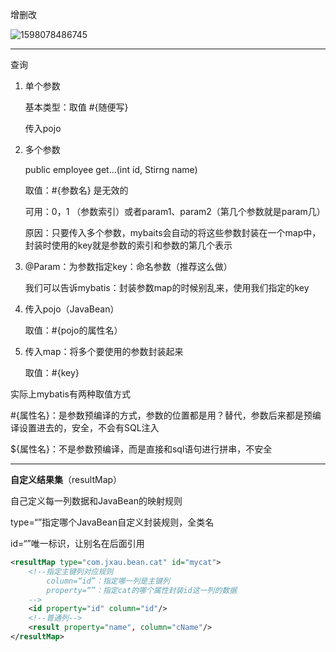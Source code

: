 增删改

![1598078486745](C:\Users\hl2333\AppData\Roaming\Typora\typora-user-images\1598078486745.png)

---

查询

1. 单个参数

   基本类型：取值   #{随便写}

   传入pojo

2. 多个参数

   public employee get...(int id, Stirng name)

   取值：#{参数名} 是无效的

   可用：0，1 （参数索引）或者param1、param2（第几个参数就是param几）

   原因：只要传入多个参数，mybaits会自动的将这些参数封装在一个map中，封装时使用的key就是参数的索引和参数的第几个表示

3. @Param：为参数指定key：命名参数（推荐这么做）

   我们可以告诉mybatis：封装参数map的时候别乱来，使用我们指定的key

4. 传入pojo（JavaBean）

   取值：#{pojo的属性名）

5. 传入map：将多个要使用的参数封装起来

   取值：#{key}

实际上mybatis有两种取值方式

#{属性名}：是参数预编译的方式，参数的位置都是用？替代，参数后来都是预编译设置进去的，安全，不会有SQL注入

${属性名}：不是参数预编译，而是直接和sql语句进行拼串，不安全

---

**自定义结果集**（resultMap）

自己定义每一列数据和JavaBean的映射规则

type=“”指定哪个JavaBean自定义封装规则，全类名

id=“”唯一标识，让别名在后面引用

```xml
<resultMap type="com.jxau.bean.cat" id="mycat">
	<!--指定主键列对应规则
		column=“id”：指定哪一列是主键列
  		property=“”：指定cat的哪个属性封装id这一列的数据
	-->
    <id property="id" column="id"/>
    <!--普通列-->
	<result property="name", column="cName"/>
</resultMap>
```

























